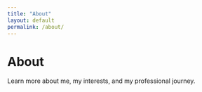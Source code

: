 ```yaml
---
title: "About"
layout: default
permalink: /about/
---
```


# About

Learn more about me, my interests, and my professional journey.
